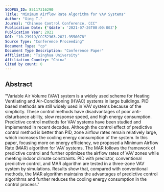```yaml
---
SCOPUS_ID: 85117316290
Title: "Minimum Airflow Rate Algorithm for VAV Systems"
Author: "Xing T."
Journal: "Chinese Control Conference, CCC"
Publication Date: {'$date': '2021-07-26T00:00:00Z'}
Publication Year: 2021
DOI: "10.23919/CCC52363.2021.9550078"
Source Type: "Conference Proceeding"
Document Type: "cp"
Document Type Description: "Conference Paper"
Affiliation: "Tsinghua University"
Affiliation Country: "China"
Cited by count: 0
---
```


## Abstract
"Variable Air Volume (VAV) system is a widely used scheme for Heating Ventilating and Air-Conditioning (HVAC) systems in large buildings. PID based methods are still widely used in VAV systems because of the simplicity. These control methods have disadvantages of poor anti-disturbance ability, slow response speed, and high energy consumption. Predictive control methods for VAV systems have been studied and implemented in recent decades. Although the control effect of predictive control method is better than PID, zone airflow rates remain relatively large, which increases the cooling energy consumption of the system. In this paper, focusing more on energy efficiency, we proposed a Minimum Airflow Rate (MAR) algorithm for VAV systems. The MAR follows the framework of predictive control and further optimizes the airflow rates of VAV zones while meeting indoor climate constraints. PID with predictor, conventional predictive control, and MAR algorithm are tested in a three-zone VAV system by simulations. Results show that, compared with conventional methods, the MAR algorithm maintains the advantages of predictive control algorithms and further reduces the cooling energy consumption in the control process."
